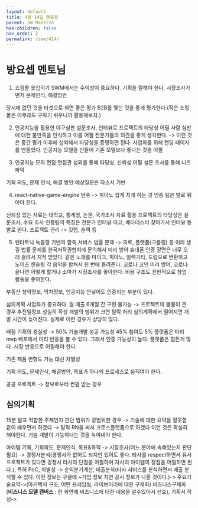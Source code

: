 ```yaml
---
layout: default
title: 4월 14일 멘토링
parent: SW Maestro
has-children: false
nav_order: 2
permalink: /swm/414/
---
```


# 방요셉 멘토님
1. 쇼핑몰 옷입히기
SWM에서는 수익성이 중요하다.
기획을 잘해야 한다.
시장조사가 먼저
문제인식, 해결방안

당시에 없던 것을 타겟으로 하면 좋은 평가
B2B를 맺는 것을 좋게 평가한다.(작은 쇼핑몰은 아무래도 구하기 쉬우니까 활용해보자.)

2. 인공지능을 활용한 야구심판
설문조사, 인터뷰로 프로젝트의 타당성 어필
사람 심판에 대한 불만족을 인식하고 이를 어필
전문가들의 의견을 좋게 생각한다. -> 이런 것은 중간 평가 이후에 섭외해서 타당성을 증명하면 된다.
사업화를 위해 랜딩 페이지를 만들었다.
인공지능 모델을 만들어 기존 모델보다 좋다는 것을 어필

3. 인공지능 모의 면접
면접관 섭외를 통해 타당성, 신뢰성 어필
설문 조사를 통해 니즈 파악

기획 의도, 문제 인식, 해결 방안
예상질문은 자소서 기반

4. react-native-game-engine 반주 -> 피아노 쉽게 치게 하는 것
인증 팀은 발로 뛰어야 한다.

신뢰성 있는 자료는 대학교, 통계청, 논문, 국가조사 자료 활용
프로젝트의 타당성은 설문조사, 수요 조사
인증팀의 특징은 전문가 인터뷰 따고, 베타테스터 찾아가서 인터뷰 등 발로 뛴다.
프로젝트 관리 -> 깃랩, 슬랙 등

5. 펜타토닉 녹음형 기반의 합축 서비스
법률 문제 -> 의료, 플랫폼(크롤링) 등 미리 생길 법률 문제를 한국저작권협회에 문의해서 미리 방어
휴대폰 인증 장면은 너무 오래 걸려서 지적 받았다.
같은 노래를 마이크, 피아노, 일렉기타, 드럼으로 변환하고 노이즈 캔슬링
각 음악을 합쳐서 한 번에 들려준다.
코로나 코인 미리 방어, 코로나 끝나면 어떻게 할거냐
소마가 시장조사를 좋아한다. 비용 구조도 전반적으로 창업 활동을 좋아한다.

부동산 청약정보, 막차정보, 인공지능 안넣어도 인증되는 부분이 있다.

심의계획
사업화가 중요하다.
월 매출
6개월 간 구현 불가능 -> 프로젝트의 볼륨이 큰 경우
추진일정표 성실히 작성
개발의 범위가 크면 탈락 처리
심의계획에서 떨어지면 개발 시간이 늦어진다. 실제로 이런 경우가 상당히 많다.

배점
기획의 충실성 -> 50%
기술개발 성공 가능성 45%
참여도 5%
플랫폼은 미리 mvp 배포해서 미리 반응을 볼 수 있다. 그래서 인증 가능성이 높다.
플랫폼은 힘든게 많다. 시장 반응으로 어필해야 한다.

기존 제품 변형도 가능 대신 차별성

기획 의도, 문제인식, 해결방안, 목표가 하나의 프로세스로 움직여야 한다.

공공 프로젝트 -> 정부로부터 컨펌 받는 경우

## 심의기획
15분 발표
적합한 주제인지 판단
범위가 광범위한 경우 -> 기술에 대한 요약을 잘못함
같이 배우면서 하겠다 -> 탈락
RN을 써서 크로스플랫폼으로 하겠다 이런 것은 확실히 해야한다.
기술 개발이 가능하다는 것을 녹여내야 한다.


아이템 기획, 기획의도, 문제인식, 목표&목적 -> 
시장조사(어느 분야에 속해있는지 판단 필요) -> 경쟁사분석(경쟁사가 없어도 되지만 있어도 좋다. 타사를 respect하면서 유사 프로젝트가 있다면 경쟁사 타사의 단점을 어필하며 자사의 아이템의 장점을 어필하면 된다.), 특허 PoC, 차별성 -> 
순익분기계산, 매출분석(타사 서비스를 분석하면서 매출 분석할 수 있다. 이런 정보는 구글에 ~기업 정보 치면 공시 정보가 나올 것이다.)->
주요기술요약->(아키텍처 구조, 어떤 프레임웤, 라이브러리에 대한 구제화)
비즈니스구체화(**비즈니스 모델 캔버스** : 한 화면에 비즈니스에 대한 내용을 알수있어서 선호), 기획서 작성->
